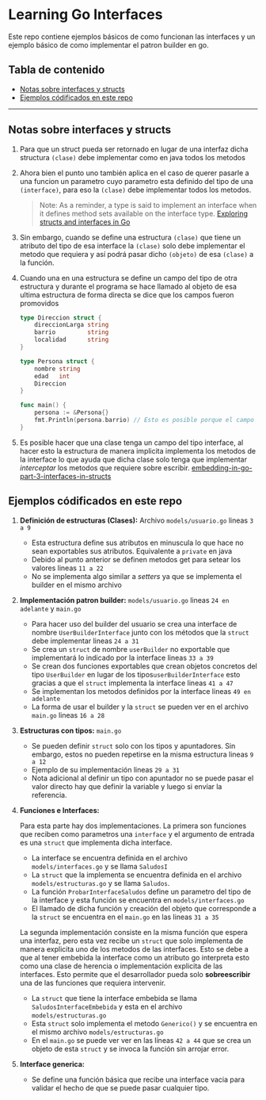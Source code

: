 # Learning Go Interfaces

Este repo contiene ejemplos básicos de como funcionan las interfaces y un ejemplo básico de como implementar el patron builder en go.

## Tabla de contenido

- [Notas sobre interfaces y structs](##Notas-sobre-interfaces-y-structs)
- [Ejemplos códificados en este repo](#Ejemplos-códificados-en-este-repo)





------------

## Notas sobre interfaces y structs
1. Para que un struct pueda ser retornado en lugar de una interfaz dicha structura `(clase)` debe implementar como en java todos los metodos
2. Ahora bien el punto uno también aplica en el caso de  querer pasarle a una funcion un parametro cuyo parametro esta definido del tipo de una `(interface)`, para eso la  `(clase)` debe implementar todos los metodos.

    > Note: As a reminder, a type is said to implement an interface when it defines method sets available on the interface type. [Exploring structs and interfaces in Go](https://blog.logrocket.com/exploring-structs-and-interfaces-in-go/ "Exploring structs and interfaces in Go")
3. Sin embargo, cuando se define una estructura `(clase)` que tiene un atributo del tipo de esa interface la `(clase)` solo debe implementar el metodo que requiera y así podrá pasar dicho `(objeto)` de esa `(clase)` a la función. 
4. Cuando una en una estructura se define un campo del tipo de otra estructura y durante el programa se hace llamado al objeto de esa ultima estructura de forma directa se dice que los campos fueron promovidos
    ```go
    type Direccion struct {
        direccionLarga string
        barrio         string
        localidad      string
    }

    type Persona struct {
        nombre string
        edad   int
        Direccion
    }

    func main() {
        persona := &Persona{}
        fmt.Println(persona.barrio) // Esto es posible porque el campo dirección ha sido promovido
    }
    ```
5. Es posible hacer que una clase tenga un campo del tipo interface, al hacer esto la estructura de manera implicita implementa los metodos de la interface lo que ayuda que dicha clase solo tenga que implementar *interceptar* los metodos que requiere sobre escribir. [embedding-in-go-part-3-interfaces-in-structs](https://eli.thegreenplace.net/2020/embedding-in-go-part-3-interfaces-in-structs/)


## Ejemplos códificados en este repo

1. **Definición de estructuras (Clases):** Archivo `models/usuario.go` lineas `3 a 9`
    * Esta estructura define sus atributos en minuscula lo que hace no sean exportables sus atributos. Equivalente a `private` en java
    * Debido al punto anterior se definen metodos get para setear los valores lineas `11 a 22`
    * No se implementa algo similar a *setters* ya que se implementa el builder en el mismo archivo

2. **Implementación patron builder:** `models/usuario.go` lineas `24 en adelante` y `main.go`
    *  Para hacer uso del builder del usuario se crea una interface de nombre `UserBuilderInterface` junto con los métodos que la `struct` debe implementar lineas `24 a 31`
    * Se crea un `struct` de nombre `userBuilder` no exportable que implementará lo indicado por la interface lineas `33 a 39`
    * Se crean dos funciones exportables que crean objetos concretos del tipo `UserBuilder` en lugar de los tipos`userBuilderInterface` esto gracias a que el `struct` implementa la interface lineas `41 a 47`
    * Se implementan los metodos definidos por la interface lineas `49 en adelante`
    * La forma de usar el builder y la `struct` se pueden ver en el archivo `main.go` lineas `16 a 28`

3. **Estructuras con tipos:** `main.go`
    * Se pueden definir `struct` solo con los tipos y apuntadores. Sin embargo, estos no pueden repetirse en la misma estructura lineas `9 a 12`
    * Ejemplo de su implementación lineas `29 a 31`
    * Nota adicional al definir un tipo con apuntador no se puede pasar el valor directo hay que definir la variable y luego si envíar la referencia.

4. **Funciones e Interfaces:** 
    
    Para esta parte hay dos implementaciones. La primera son funciones que reciben como parametros una `interface` y el argumento de entrada es una `struct` que implementa dicha interface. 

    * La interface se encuentra definida en el archivo `models/interfaces.go` y se llama `SaludosI`
    * La `struct` que la implementa se encuentra definida en el archivo `models/estructuras.go` y se llama `Saludos`.
    * La función `ProbarInterfaceSaludos` define un parametro del tipo de la interface y esta función se encuentra en `models/interfaces.go`
    * El llamado de dicha función y creación del objeto que corresponde a la `struct` se encuentra en el `main.go` en las lineas `31 a 35`

    La segunda implementación consiste en la misma función que espera una interfaz, pero esta vez recibe un `struct` que solo implementa de manera explicita uno de los metodos de las interfaces. Esto se debe a que al tener embebida la interface como un atributo go interpreta esto como una clase de herencia o implementación explicita de las interfaces. Esto permite que el desarrollador pueda solo **sobreescribir** una de las funciones que requiera intervenir.

    * La `struct` que tiene la interface embebida se llama `SaludosInterfaceEmbebida` y esta en el archivo `models/estructuras.go`
    * Esta `struct` solo implementa el metodo `Generico()` y se encuentra en el mismo archivo `models/estructuras.go`
    * En el `main.go` se puede ver ver en las líneas `42 a 44` que se crea un objeto de esta `struct` y se invoca la función sin arrojar error.

5. **Interface generica:** 
    * Se define una función básica que recibe una interface vacia para validar el hecho de que se puede pasar cualquier tipo.
